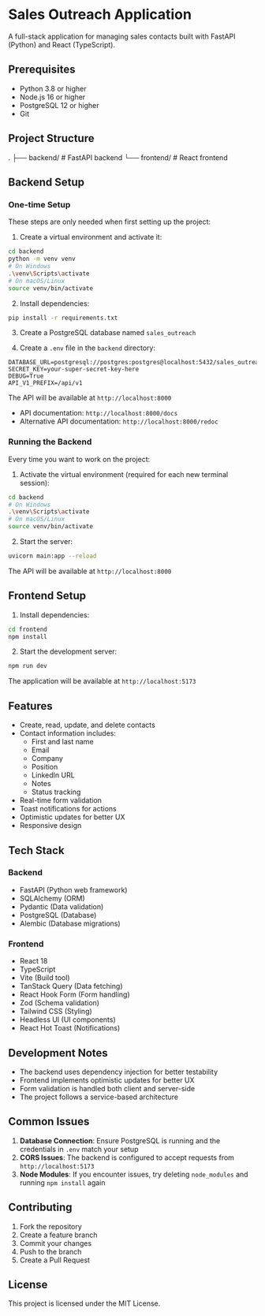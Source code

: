 # Sales Outreach Application

A full-stack application for managing sales contacts built with FastAPI (Python) and React (TypeScript).

## Prerequisites

- Python 3.8 or higher
- Node.js 16 or higher
- PostgreSQL 12 or higher
- Git

## Project Structure

.
├── backend/ # FastAPI backend
└── frontend/ # React frontend

## Backend Setup

### One-time Setup

These steps are only needed when first setting up the project:

1. Create a virtual environment and activate it:

```bash
cd backend
python -m venv venv
# On Windows
.\venv\Scripts\activate
# On macOS/Linux
source venv/bin/activate
```

2. Install dependencies:

```bash
pip install -r requirements.txt
```

3. Create a PostgreSQL database named `sales_outreach`

4. Create a `.env` file in the `backend` directory:

```env
DATABASE_URL=postgresql://postgres:postgres@localhost:5432/sales_outreach
SECRET_KEY=your-super-secret-key-here
DEBUG=True
API_V1_PREFIX=/api/v1
```

The API will be available at `http://localhost:8000`

- API documentation: `http://localhost:8000/docs`
- Alternative API documentation: `http://localhost:8000/redoc`

### Running the Backend

Every time you want to work on the project:

1. Activate the virtual environment (required for each new terminal session):

```bash
cd backend
# On Windows
.\venv\Scripts\activate
# On macOS/Linux
source venv/bin/activate
```

2. Start the server:

```bash
uvicorn main:app --reload
```

The API will be available at `http://localhost:8000`

## Frontend Setup

1. Install dependencies:

```bash
cd frontend
npm install
```

2. Start the development server:

```bash
npm run dev
```

The application will be available at `http://localhost:5173`

## Features

- Create, read, update, and delete contacts
- Contact information includes:
  - First and last name
  - Email
  - Company
  - Position
  - LinkedIn URL
  - Notes
  - Status tracking
- Real-time form validation
- Toast notifications for actions
- Optimistic updates for better UX
- Responsive design

## Tech Stack

### Backend

- FastAPI (Python web framework)
- SQLAlchemy (ORM)
- Pydantic (Data validation)
- PostgreSQL (Database)
- Alembic (Database migrations)

### Frontend

- React 18
- TypeScript
- Vite (Build tool)
- TanStack Query (Data fetching)
- React Hook Form (Form handling)
- Zod (Schema validation)
- Tailwind CSS (Styling)
- Headless UI (UI components)
- React Hot Toast (Notifications)

## Development Notes

- The backend uses dependency injection for better testability
- Frontend implements optimistic updates for better UX
- Form validation is handled both client and server-side
- The project follows a service-based architecture

## Common Issues

1. **Database Connection**: Ensure PostgreSQL is running and the credentials in `.env` match your setup
2. **CORS Issues**: The backend is configured to accept requests from `http://localhost:5173`
3. **Node Modules**: If you encounter issues, try deleting `node_modules` and running `npm install` again

## Contributing

1. Fork the repository
2. Create a feature branch
3. Commit your changes
4. Push to the branch
5. Create a Pull Request

## License

This project is licensed under the MIT License.
